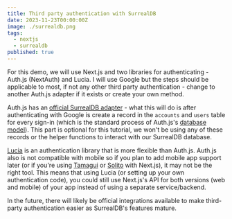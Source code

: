 ```yaml
---
title: Third party authentication with SurrealDB
date: 2023-11-23T00:00:00Z
image: ./surrealdb.png
tags:
  - nextjs
  - surrealdb
published: true
---
```


For this demo, we will use Next.js and two libraries for authenticating - Auth.js (NextAuth) and Lucia. I will use Google but the steps should be applicable to most, if not any other third party authentication - change to another Auth.js adapter if it exists or create your own method.

Auth.js has an [official SurrealDB adapter](https://authjs.dev/reference/adapter/surrealdb) - what this will do is after authenticating with Google is create a record in the `accounts` and `users` table for every sign-in (which is the standard process of Auth.js's [database model](https://authjs.dev/getting-started/adapters#models)). This part is optional for this tutorial, we won't be using any of these records or the helper functions to interact with our SurrealDB database.

[Lucia](https://lucia-auth.com/) is an authentication library that is more flexible than Auth.js. Auth.js also is not compatible with mobile so if you plan to add mobile app support later (or if you're using [Tamagui](https://tamagui.dev/) or [Solito](https://solito.dev/) with Next.js), it may not be the right tool. This means that using Lucia (or setting up your own authentication code), you could still use Next.js's API for both versions (web and mobile) of your app instead of using a separate service/backend.

In the future, there will likely be official integrations available to make third-party authentication easier as SurrealDB's features mature.

